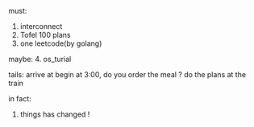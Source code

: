 must:
1. interconnect
2. Tofel 100 plans
3. one leetcode(by golang)

maybe:
4. os\_turial

tails: arrive at begin at 3:00, do you order the meal ?
do the plans at the train



in fact:
1. things has changed !
